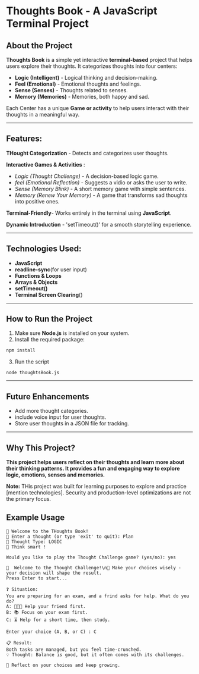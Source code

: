 # Thoughts Book - A JavaScript Terminal Project

## About the Project

**Thoughts Book** is a simple yet interactive **terminal-based** project that helps users explore their thoughts.
It categorizes thoughts into four centers:

- **Logic (Intelligent)** - Logical thinking and decision-making.
- **Feel (Emotional)** - Emotional thoughts and feelings.
- **Sense (Senses)** - Thoughts related to senses.
- **Memory (Memories)** - Memories, both happy and sad.

Each Center has a unique **Game or activity** to help users interact with their thoughts in a meaningful way.

---

## Features:

**THought Categorization** - Detects and categorizes user thoughts.

**Interactive Games & Activities** :

- _Logic (Thought Challenge)_ - A decision-based logic game.
- _feel (Emotional Reflection)_ - Suggests a vidio or asks the user to write.
- _Sense (Memory Blink)_ - A short memory game with simple sentences.
- _Memory (Renew Your Memory)_ - A game that transforms sad thoughts into positive ones.

**Terminal-Friendly**- Works entirely in the terminal using **JavaScript**.

**Dynamic Introduction** - 'setTimeout()' for a smooth storytelling experience.

---

## Technologies Used:

- **JavaScript**
- **readline-sync**(for user input)
- **Functions & Loops**
- **Arrays & Objects**
- **setTimeout()**
- **Terminal Screen Clearing**()

---

## How to Run the Project

1. Make sure **Node.js** is installed on your system.
2. Install the required package:

```bash
npm install
```

3. Run the script

```
node thoughtsBook.js
```

---

## Future Enhancements

- Add more thought categories.
- include voice input for user thoughts.
- Store user thoughts in a JSON file for tracking.

---

## Why This Project?

**This project helps users reflect on their thoughts and learn more about their thinking patterns. It provides a fun and engaging way to explore logic, emotions, senses and memories.**

**Note:** THis project was built for learning purposes to explore and practice [mention technologies]. Security and production-level optimizations are not the primary focus.

## Example Usage

```
🌿 Welcome to the THoughts Book!
💬 Enter a thought (or type 'exit' to quit): Plan
🧩 Thought Type: LOGIC
🧠 Think smart !

Would you like to play the Thought Challenge game? (yes/no): yes

🌿  Welcome to the Thought Challenge!\n🧩 Make your choices wisely - your decision will shape the result.
Press Enter to start...

❓ Situation:
You are preparing for an exam, and a frind asks for help. What do you do?
A: 🧑‍🤝‍🧑 Help your friend first.
B: 📚 Focus on your exam first.
C: ⏳ Help for a short time, then study.

Enter your choice (A, B, or C) : C

📋 Result:
Both tasks are managed, but you feel time-crunched.
💡 Thought: Balance is good, but it often comes with its challenges.

🌱 Reflect on your choices and keep growing.



```
